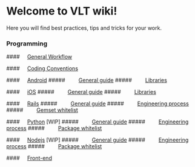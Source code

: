 # Welcome to VLT wiki!

Here you will find best practices, tips and tricks for your work.

### Programming

####&nbsp;&nbsp;&nbsp;&nbsp; [General Workflow](https://github.com/vltlabs/wiki/wiki/General-Development-Workflow)

####&nbsp;&nbsp;&nbsp;&nbsp; [Coding Conventions](https://github.com/vltlabs/wiki/wiki/Coding-conventions)

####&nbsp;&nbsp;&nbsp;&nbsp; [Android](https://github.com/vltlabs/wiki/wiki/Android)
#####&nbsp;&nbsp;&nbsp;&nbsp;&nbsp;&nbsp;&nbsp;&nbsp; [General guide](https://github.com/vltlabs/wiki/wiki/Android1-General-Guide)
#####&nbsp;&nbsp;&nbsp;&nbsp;&nbsp;&nbsp;&nbsp;&nbsp; [Libraries](https://github.com/vltlabs/wiki/wiki/Android2-Libraries)

####&nbsp;&nbsp;&nbsp;&nbsp; [iOS](https://github.com/vltlabs/wiki/wiki/iOS)
#####&nbsp;&nbsp;&nbsp;&nbsp;&nbsp;&nbsp;&nbsp;&nbsp; [General guide](https://github.com/vltlabs/wiki/wiki/iOS1-General-Guide)
#####&nbsp;&nbsp;&nbsp;&nbsp;&nbsp;&nbsp;&nbsp;&nbsp; [Libraries](https://github.com/vltlabs/wiki/wiki/iOS2-Libraries)

####&nbsp;&nbsp;&nbsp;&nbsp; [Rails](https://github.com/vltlabs/wiki/wiki/Rails)
#####&nbsp;&nbsp;&nbsp;&nbsp;&nbsp;&nbsp;&nbsp;&nbsp; [General guide](https://github.com/vltlabs/wiki/wiki/Rails1-General-Guide)
#####&nbsp;&nbsp;&nbsp;&nbsp;&nbsp;&nbsp;&nbsp;&nbsp; [Engineering process](https://github.com/vltlabs/wiki/wiki/Rails2-Engineering-Process)
#####&nbsp;&nbsp;&nbsp;&nbsp;&nbsp;&nbsp;&nbsp;&nbsp; [Gemset whitelist](https://github.com/vltlabs/wiki/wiki/Rails3-Gemset-Whitelist)

####&nbsp;&nbsp;&nbsp;&nbsp; [Python](#) [WIP]
#####&nbsp;&nbsp;&nbsp;&nbsp;&nbsp;&nbsp;&nbsp;&nbsp; [General guide](#)
#####&nbsp;&nbsp;&nbsp;&nbsp;&nbsp;&nbsp;&nbsp;&nbsp; [Engineering process](#)
#####&nbsp;&nbsp;&nbsp;&nbsp;&nbsp;&nbsp;&nbsp;&nbsp; [Package whitelist](#)



####&nbsp;&nbsp;&nbsp;&nbsp; [Nodejs](#) [WIP]
#####&nbsp;&nbsp;&nbsp;&nbsp;&nbsp;&nbsp;&nbsp;&nbsp; [General guide](#)
#####&nbsp;&nbsp;&nbsp;&nbsp;&nbsp;&nbsp;&nbsp;&nbsp; [Engineering process](#)
#####&nbsp;&nbsp;&nbsp;&nbsp;&nbsp;&nbsp;&nbsp;&nbsp; [Package whitelist](#)


####&nbsp;&nbsp;&nbsp;&nbsp; [Front-end](https://github.com/vltlabs/wiki/wiki/Front-end)
